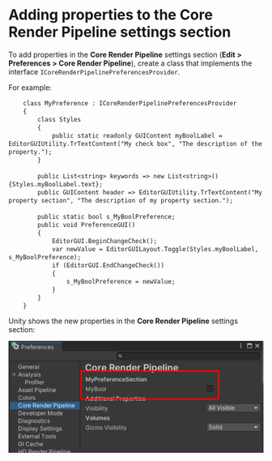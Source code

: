# Adding properties to the Core Render Pipeline settings section

To add properties in the **Core Render Pipeline** settings section (**Edit > Preferences > Core Render Pipeline**), create a class that implements the interface `ICoreRenderPipelinePreferencesProvider`.

For example:

```
    class MyPreference : ICoreRenderPipelinePreferencesProvider
    {
        class Styles
        {
            public static readonly GUIContent myBoolLabel = EditorGUIUtility.TrTextContent("My check box", "The description of the property.");
        }

        public List<string> keywords => new List<string>() {Styles.myBoolLabel.text};
        public GUIContent header => EditorGUIUtility.TrTextContent("My property section", "The description of my property section.");

        public static bool s_MyBoolPreference;
        public void PreferenceGUI()
        {
            EditorGUI.BeginChangeCheck();
            var newValue = EditorGUILayout.Toggle(Styles.myBoolLabel, s_MyBoolPreference);
            if (EditorGUI.EndChangeCheck())
            {
                s_MyBoolPreference = newValue;
            }
        }
    }
```

Unity shows the new properties in the **Core Render Pipeline** settings section:

![Screenshot of the Preferences window showing the new properties in the Core Render Pipeline settings section.](Images/core_render_pipeline_preference_provider.png)
